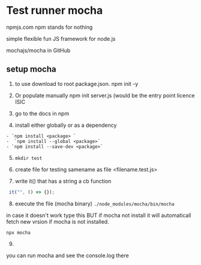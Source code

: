   # Test runner mocha

  npmjs.com 
  npm stands for nothing

  simple flexible fun JS framework for node.js

  mochajs/mocha in GitHub
  
## setup mocha
  1. to use download to root package.json.
    npm init -y
    
  2. Or populate manually 
    npm init 
  server.js (would be the entry point
  licence ISIC

  3. go to the docs in npm

  4. install either globally or as a dependency

    - `npm install <package> `
    -  `npm install --global <package>`
    - `npm install --save-dev <package>`

  5. `mkdir test`

  6. create file for testing samename as file <filename.test.js>

  7. write it() that has a string a cb function
  ```js
   it("", () => {});
   ```

  8. execute the file (mocha binary)
  `./node_modules/mocha/bin/mocha`

  in case it doesn't work type this BUT if mocha not install it will automaticall fetch new vrsion if mocha is not installed.

  `npx mocha`
  
  9. 
 you can run mocha and see the console.log there